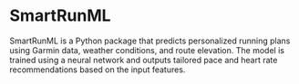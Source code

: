 # SmartRunML
SmartRunML is a Python package that predicts personalized running plans using Garmin data, weather conditions, and route elevation. The model is trained using a neural network and outputs tailored pace and heart rate recommendations based on the input features.
